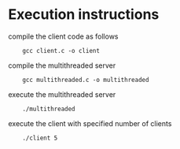 # Execution instructions

compile the client code as follows

```shell
    gcc client.c -o client
```

compile the multithreaded server

```shell
    gcc multithreaded.c -o multithreaded
```

execute the multithreaded server

```shell
    ./multithreaded
```

execute the client with specified number of clients

```shell
    ./client 5
```

